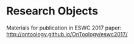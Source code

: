 Research Objects
==============
Materials for publication in ESWC 2017 paper: http://ontoology.github.io/OnToology/eswc2017/